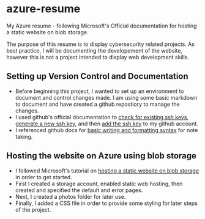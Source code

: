 # azure-resume
My Azure resume - following Microsoft's Official documentation for hosting a static website on blob storage.

 The purpose of this resume is to display cybersecurity related projects. As best practice, I will be documenting the developement of the website, however this is not a project intended to display web development skills. 

## Setting up Version Control and Documentation

- Before beginning this project, I wanted to set up an environment to document and control changes made. I am using some basic markdown to document and have created a github repostiory to manage the changes.
- I used github's official documentation to [check for existing ssh keys](https://docs.github.com/en/authentication/connecting-to-github-with-ssh/checking-for-existing-ssh-keys), [generate a new ssh key](https://docs.github.com/en/authentication/connecting-to-github-with-ssh/generating-a-new-ssh-key-and-adding-it-to-the-ssh-agent), and then [add the ssh key](https://docs.github.com/en/authentication/connecting-to-github-with-ssh/adding-a-new-ssh-key-to-your-github-account) to my github account.
- I referenced github docs for [basic writing and formatting syntax](https://docs.github.com/en/get-started/writing-on-github/getting-started-with-writing-and-formatting-on-github/basic-writing-and-formatting-syntax) for note taking.

## Hosting the website on Azure using blob storage

- I followed Microsoft's tutorial on [hosting a static website on blob storage](https://learn.microsoft.com/en-us/azure/storage/blobs/storage-blob-static-website-host) in order to get started.
- First I created a storage account, enabled static web hosting, then created and specified the default and error pages.
- Next, I created a photos folder for later use.
- Finally, I added a CSS file in order to provide some styling for later steps of the project.






